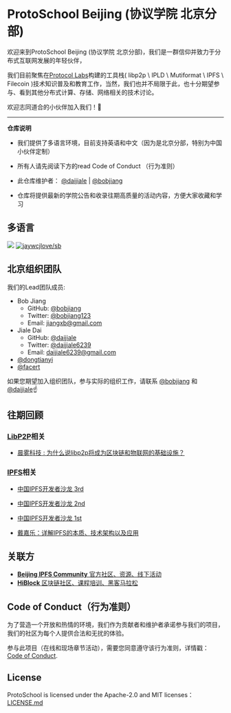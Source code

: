 # ProtoSchool Beijing (协议学院 北京分部)

欢迎来到ProtoSchool Beijing (协议学院 北京分部)，我们是一群信仰并致力于分布式互联网发展的年轻伙伴，

我们目前聚焦在[Protocol Labs](https://protocol.ai/)构建的工具栈( libp2p \ IPLD \ Mutiformat \ IPFS \ Filecoin )技术知识普及和教育工作，当然，我们也并不局限于此，也十分期望参与、看到其他分布式计算、存储、网络相关的技术讨论。

欢迎志同道合的小伙伴加入我们！:raised_hands:

---

**仓库说明**

- 我们提供了多语言环境，目前支持英语和中文（因为是北京分部，特别为中国小伙伴定制）

- 所有人请先阅读下方的read Code of Conduct （行为准则）

- 此仓库维护者： [@daijiale](https://github.com/daijiale) | [@bobjiang](https://github.com/bobjiang)

- 仓库将提供最新的学院公告和收录往期高质量的活动内容，方便大家收藏和学习

## 多语言

[![](https://img.shields.io/badge/Lang-English-blue.svg)](README.md)  [![jaywcjlove/sb](https://jaywcjlove.github.io/sb/lang/chinese.svg)](README-zh.md)


## 北京组织团队

我们的Lead团队成员:

* Bob Jiang 
   * GitHub: [@bobjiang](https://github.com/bobjiang)
   * Twitter: [@bobjiang123](https://twitter.com/bobjiang123)
   * Email: [jiangxb@gmail.com](mailto:jiangxb@gmail.com)
* Jiale Dai 
   * GitHub: [@daijiale](https://github.com/daijiale)
   * Twitter: [@daijiale6239](https://twitter.com/daijiale6239)
   * Email: [daijiale6239@gmail.com](mailto:daijiale6239@gmail.com)
* [@dongtianyi](https://github.com/dongtianyi)
* [@facert](https://github.com/facert)

如果您期望加入组织团队，参与实际的组织工作，请联系 [@bobjiang](https://github.com/bobjiang) 和 [@daijiale](https://github.com/daijiale)☝️

## 往期回顾

### [LibP2P](https://libp2p.io)相关

- [晨雾科技 : 为什么说libp2p将成为区块链和物联网的基础设施？](https://www.8btc.com/article/294956)

### [IPFS](https://ipfs.io)相关

- [中国IPFS开发者沙龙 3rd](https://www.meetup.com/beijing-ipfs/events/255438836/)

- [中国IPFS开发者沙龙 2nd](https://www.meetup.com/beijing-ipfs/events/250901020/)

- [中国IPFS开发者沙龙 1st](https://www.meetup.com/beijing-ipfs/events/249484661/)

- [戴嘉乐：详解IPFS的本质、技术架构以及应用](https://www.8btc.com/article/186200)


## 关联方

- [**Beijing IPFS Community** 官方社区、资源、线下活动](https://www.meetup.com/beijing-ipfs/)
- [**HiBlock** 区块链社区、课程培训、黑客马拉松](https://hiblock.one/)

## Code of Conduct（行为准则）

为了营造一个开放和热情的环境，我们作为贡献者和维护者承诺参与我们的项目，我们的社区为每个人提供合法和无扰的体验。

参与此项目（在线和现场章节活动），需要您同意遵守该行为准则，详情戳： [Code of Conduct](./CODE_OF_CONDUCT.md).


## License

ProtoSchool is licensed under the Apache-2.0 and MIT licenses：[LICENSE.md](https://github.com/protoschool/seattle/blob/master/LICENSE.md) 
